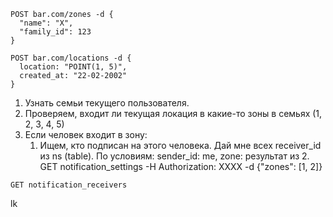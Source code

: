 
```shell
POST bar.com/zones -d {
  "name": "X",
  "family_id": 123
}
```

```shell
POST bar.com/locations -d {
  location: "POINT(1, 5)",
  created_at: "22-02-2002"
}
```

1. Узнать семьи текущего пользователя.
2. Проверяем, входит ли текущая локация в какие-то зоны в семьях (1, 2, 3, 4, 5)
3. Если человек входит в зону:
   1. Ищем, кто подписан на этого человека. Дай мне всех receiver_id из ns (table).
   По условиям: sender_id: me, zone: результат из 2.
    GET notification_settings -H Authorization: XXXX -d {"zones": [1, 2]}

```shell
GET notification_receivers 
```
lk